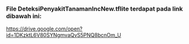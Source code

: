 ### File DeteksiPenyakitTanamanIncNew.tflite terdapat pada link dibawah ini:
https://drive.google.com/open?id=1DKzktL6V80SYNgmvaQvS5PNQ8bcnOm_U
